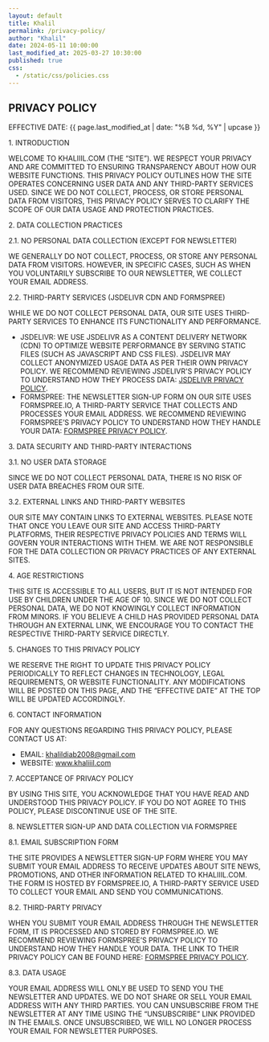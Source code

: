 ```yaml
---
layout: default
title: Khalil
permalink: /privacy-policy/
author: "Khalil"
date: 2024-05-11 10:00:00
last_modified_at: 2025-03-27 10:30:00
published: true
css:
  - /static/css/policies.css
---
```


<div class="main5">
<h2>PRIVACY POLICY</h2>
<p>EFFECTIVE DATE: {{ page.last_modified_at | date: "%B %d, %Y" | upcase }}</p>
<p>1. INTRODUCTION</p>
<p>WELCOME TO <span aria-label="khalil.com">KHALIIIL.COM</span> (THE “SITE”). WE RESPECT YOUR PRIVACY AND ARE COMMITTED TO ENSURING TRANSPARENCY ABOUT HOW OUR WEBSITE FUNCTIONS. THIS PRIVACY POLICY OUTLINES HOW THE SITE OPERATES CONCERNING USER DATA AND ANY THIRD-PARTY SERVICES USED. SINCE WE DO NOT COLLECT, PROCESS, OR STORE PERSONAL DATA FROM VISITORS, THIS PRIVACY POLICY SERVES TO CLARIFY THE SCOPE OF OUR DATA USAGE AND PROTECTION PRACTICES.</p>
<p>2. DATA COLLECTION PRACTICES</p>
<p>2.1. NO PERSONAL DATA COLLECTION (EXCEPT FOR NEWSLETTER)</p>
<p>WE GENERALLY DO NOT COLLECT, PROCESS, OR STORE ANY PERSONAL DATA FROM VISITORS. HOWEVER, IN SPECIFIC CASES, SUCH AS WHEN YOU VOLUNTARILY SUBSCRIBE TO OUR NEWSLETTER, WE COLLECT YOUR EMAIL ADDRESS.</p>
<p>2.2. THIRD-PARTY SERVICES (<span aria-label="js deliver">JSDELIVR</span> CDN AND FORMSPREE)</p>
<p>WHILE WE DO NOT COLLECT PERSONAL DATA, OUR SITE USES THIRD-PARTY SERVICES TO ENHANCE ITS FUNCTIONALITY AND PERFORMANCE.</p>
<ul>
<li><span aria-label="js deliver">JSDELIVR</span>: WE USE <span aria-label="js deliver">JSDELIVR</span> AS A CONTENT DELIVERY NETWORK (CDN) TO OPTIMIZE WEBSITE PERFORMANCE BY SERVING STATIC FILES (SUCH AS JAVASCRIPT AND CSS FILES). <span aria-label="js deliver">JSDELIVR</span> MAY COLLECT ANONYMIZED USAGE DATA AS PER THEIR OWN PRIVACY POLICY. WE RECOMMEND REVIEWING <span aria-label="js deliver's">JSDELIVR'S</span> PRIVACY POLICY TO UNDERSTAND HOW THEY PROCESS DATA: <a href="https://www.jsdelivr.com/terms/privacy-policy"><span aria-label="js deliver">JSDELIVR</span> PRIVACY POLICY</a>.</li>
<li>FORMSPREE: THE NEWSLETTER SIGN-UP FORM ON OUR SITE USES FORMSPREE.IO, A THIRD-PARTY SERVICE THAT COLLECTS AND PROCESSES YOUR EMAIL ADDRESS. WE RECOMMEND REVIEWING FORMSPREE’S PRIVACY POLICY TO UNDERSTAND HOW THEY HANDLE YOUR DATA: <a href="https://formspree.io/legal/privacy-policy/">FORMSPREE PRIVACY POLICY</a>.</li>
</ul>
<p>3. DATA SECURITY AND THIRD-PARTY INTERACTIONS</p>
<p>3.1. NO USER DATA STORAGE</p>
<p>SINCE WE DO NOT COLLECT PERSONAL DATA, THERE IS NO RISK OF USER DATA BREACHES FROM OUR SITE.</p>
<p>3.2. EXTERNAL LINKS AND THIRD-PARTY WEBSITES</p>
<p>OUR SITE MAY CONTAIN LINKS TO EXTERNAL WEBSITES. PLEASE NOTE THAT ONCE YOU LEAVE OUR SITE AND ACCESS THIRD-PARTY PLATFORMS, THEIR RESPECTIVE PRIVACY POLICIES AND TERMS WILL GOVERN YOUR INTERACTIONS WITH THEM. WE ARE NOT RESPONSIBLE FOR THE DATA COLLECTION OR PRIVACY PRACTICES OF ANY EXTERNAL SITES.</p>
<p>4. AGE RESTRICTIONS</p>
<p>THIS SITE IS ACCESSIBLE TO ALL USERS, BUT IT IS NOT INTENDED FOR USE BY CHILDREN UNDER THE AGE OF 10. SINCE WE DO NOT COLLECT PERSONAL DATA, WE DO NOT KNOWINGLY COLLECT INFORMATION FROM MINORS. IF YOU BELIEVE A CHILD HAS PROVIDED PERSONAL DATA THROUGH AN EXTERNAL LINK, WE ENCOURAGE YOU TO CONTACT THE RESPECTIVE THIRD-PARTY SERVICE DIRECTLY.</p>
<p>5. CHANGES TO THIS PRIVACY POLICY</p>
<p>WE RESERVE THE RIGHT TO UPDATE THIS PRIVACY POLICY PERIODICALLY TO REFLECT CHANGES IN TECHNOLOGY, LEGAL REQUIREMENTS, OR WEBSITE FUNCTIONALITY. ANY MODIFICATIONS WILL BE POSTED ON THIS PAGE, AND THE “EFFECTIVE DATE” AT THE TOP WILL BE UPDATED ACCORDINGLY.</p>
<p>6. CONTACT INFORMATION</p>
<p>FOR ANY QUESTIONS REGARDING THIS PRIVACY POLICY, PLEASE CONTACT US AT:</p>
<ul>
<li>EMAIL: <a href="mailto:khalildiab2008@gmail.com">khalildiab2008@gmail.com</a></li>
<li>WEBSITE: <a href="/">www.khaliiil.com</a></li>
</ul>
<p>7. ACCEPTANCE OF PRIVACY POLICY</p>
<p>BY USING THIS SITE, YOU ACKNOWLEDGE THAT YOU HAVE READ AND UNDERSTOOD THIS PRIVACY POLICY. IF YOU DO NOT AGREE TO THIS POLICY, PLEASE DISCONTINUE USE OF THE SITE.</p>
<p>8. NEWSLETTER SIGN-UP AND DATA COLLECTION VIA FORMSPREE</p>
<p>8.1. EMAIL SUBSCRIPTION FORM</p>
<p>THE SITE PROVIDES A NEWSLETTER SIGN-UP FORM WHERE YOU MAY SUBMIT YOUR EMAIL ADDRESS TO RECEIVE UPDATES ABOUT SITE NEWS, PROMOTIONS, AND OTHER INFORMATION RELATED TO KHALIIIL.COM. THE FORM IS HOSTED BY FORMSPREE.IO, A THIRD-PARTY SERVICE USED TO COLLECT YOUR EMAIL AND SEND YOU COMMUNICATIONS.</p>
<p>8.2. THIRD-PARTY PRIVACY</p>
<p>WHEN YOU SUBMIT YOUR EMAIL ADDRESS THROUGH THE NEWSLETTER FORM, IT IS PROCESSED AND STORED BY FORMSPREE.IO. WE RECOMMEND REVIEWING FORMSPREE’S PRIVACY POLICY TO UNDERSTAND HOW THEY HANDLE YOUR DATA. THE LINK TO THEIR PRIVACY POLICY CAN BE FOUND HERE: <a href="https://formspree.io/legal/privacy-policy/">FORMSPREE PRIVACY POLICY</a>.</p>
<p>8.3. DATA USAGE</p>
<p>YOUR EMAIL ADDRESS WILL ONLY BE USED TO SEND YOU THE NEWSLETTER AND UPDATES. WE DO NOT SHARE OR SELL YOUR EMAIL ADDRESS WITH ANY THIRD PARTIES. YOU CAN UNSUBSCRIBE FROM THE NEWSLETTER AT ANY TIME USING THE “UNSUBSCRIBE” LINK PROVIDED IN THE EMAILS. ONCE UNSUBSCRIBED, WE WILL NO LONGER PROCESS YOUR EMAIL FOR NEWSLETTER PURPOSES.</p>
</div>
